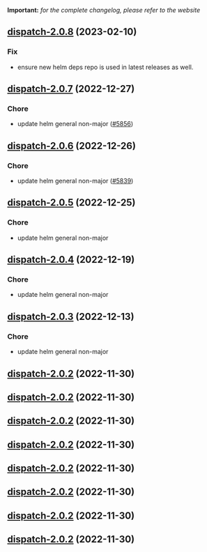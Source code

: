 **Important:**
*for the complete changelog, please refer to the website*




## [dispatch-2.0.8](https://github.com/succelle/charts/compare/dispatch-2.0.7...dispatch-2.0.8) (2023-02-10)

### Fix

- ensure new helm deps repo is used in latest releases as well.
  
  


## [dispatch-2.0.7](https://github.com/succelle/charts/compare/dispatch-2.0.6...dispatch-2.0.7) (2022-12-27)

### Chore

- update helm general non-major ([#5856](https://github.com/succelle/charts/issues/5856))
  
  


## [dispatch-2.0.6](https://github.com/succelle/charts/compare/dispatch-2.0.5...dispatch-2.0.6) (2022-12-26)

### Chore

- update helm general non-major ([#5839](https://github.com/succelle/charts/issues/5839))
  
  


## [dispatch-2.0.5](https://github.com/succelle/charts/compare/dispatch-2.0.4...dispatch-2.0.5) (2022-12-25)

### Chore

- update helm general non-major
  
  


## [dispatch-2.0.4](https://github.com/succelle/charts/compare/dispatch-2.0.3...dispatch-2.0.4) (2022-12-19)

### Chore

- update helm general non-major
  
  


## [dispatch-2.0.3](https://github.com/succelle/charts/compare/dispatch-2.0.2...dispatch-2.0.3) (2022-12-13)

### Chore

- update helm general non-major
  
  


## [dispatch-2.0.2](https://github.com/succelle/charts/compare/dispatch-2.0.1...dispatch-2.0.2) (2022-11-30)




## [dispatch-2.0.2](https://github.com/succelle/charts/compare/dispatch-2.0.1...dispatch-2.0.2) (2022-11-30)




## [dispatch-2.0.2](https://github.com/succelle/charts/compare/dispatch-2.0.1...dispatch-2.0.2) (2022-11-30)




## [dispatch-2.0.2](https://github.com/succelle/charts/compare/dispatch-2.0.1...dispatch-2.0.2) (2022-11-30)




## [dispatch-2.0.2](https://github.com/succelle/charts/compare/dispatch-2.0.1...dispatch-2.0.2) (2022-11-30)




## [dispatch-2.0.2](https://github.com/succelle/charts/compare/dispatch-2.0.1...dispatch-2.0.2) (2022-11-30)




## [dispatch-2.0.2](https://github.com/succelle/charts/compare/dispatch-2.0.1...dispatch-2.0.2) (2022-11-30)




## [dispatch-2.0.2](https://github.com/succelle/charts/compare/dispatch-2.0.1...dispatch-2.0.2) (2022-11-30)



